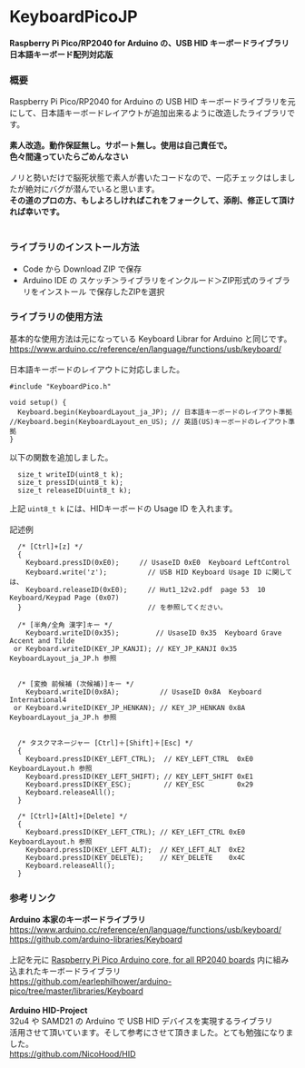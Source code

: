 # KeyboardPicoJP

**Raspberry Pi Pico/RP2040 for Arduino の、USB HID キーボードライブラリ** </br>
**日本語キーボード配列対応版** </br>
### 概要
Raspberry Pi Pico/RP2040 for Arduino の USB HID キーボードライブラリを元にして、日本語キーボードレイアウトが追加出来るように改造したライブラリです。  
</br>
**素人改造。動作保証無し。サポート無し。使用は自己責任で。** </br>
**色々間違っていたらごめんなさい** </br>
</br>ノリと勢いだけで脳死状態で素人が書いたコードなので、一応チェックはしましたが絶対にバグが潜んでいると思います。  
**その道のプロの方、もしよろしければこれをフォークして、添削、修正して頂ければ幸いです。**  
</br>
### ライブラリのインストール方法
* Code から Download ZIP で保存
* Arduino IDE の スケッチ＞ライブラリをインクルード＞ZIP形式のライブラリをインストール で保存したZIPを選択  

### ライブラリの使用方法
基本的な使用方法は元になっている Keyboard Librar for Arduino と同じです。</br>
https://www.arduino.cc/reference/en/language/functions/usb/keyboard/ <br>
</br>
日本語キーボードのレイアウトに対応しました。
```
#include "KeyboardPico.h"

void setup() {
  Keyboard.begin(KeyboardLayout_ja_JP); // 日本語キーボードのレイアウト準拠
//Keyboard.begin(KeyboardLayout_en_US); // 英語(US)キーボードのレイアウト準拠
}
```
以下の関数を追加しました。
```
  size_t writeID(uint8_t k);
  size_t pressID(uint8_t k);
  size_t releaseID(uint8_t k);
```
上記 `uint8_t k` には、HIDキーボードの Usage ID を入れます。</br>
</br>
記述例

```
  /* [Ctrl]+[z] */
  {
    Keyboard.pressID(0xE0);     // UsaseID 0xE0  Keyboard LeftControl
    Keyboard.write('z');          // USB HID Keyboard Usage ID に関しては、
    Keyboard.releaseID(0xE0);     // Hut1_12v2.pdf  page 53  10 Keyboard/Keypad Page (0x07)
  }                               // を参照してください。

  /* [半角/全角 漢字]キー */
    Keyboard.writeID(0x35);         // UsaseID 0x35  Keyboard Grave Accent and Tilde
 or Keyboard.writeID(KEY_JP_KANJI); // KEY_JP_KANJI 0x35  KeyboardLayout_ja_JP.h 参照


  /* [変換 前候補 (次候補)]キー */
    Keyboard.writeID(0x8A);          // UsaseID 0x8A  Keyboard International4
 or Keyboard.writeID(KEY_JP_HENKAN); // KEY_JP_HENKAN 0x8A  KeyboardLayout_ja_JP.h 参照


  /* タスクマネージャー [Ctrl]＋[Shift]＋[Esc] */
  {
    Keyboard.pressID(KEY_LEFT_CTRL);  // KEY_LEFT_CTRL  0xE0  KeyboardLayout.h 参照
    Keyboard.pressID(KEY_LEFT_SHIFT); // KEY_LEFT_SHIFT 0xE1
    Keyboard.pressID(KEY_ESC);        // KEY_ESC        0x29
    Keyboard.releaseAll();
  }

  /* [Ctrl]+[Alt]+[Delete] */
  {
    Keyboard.pressID(KEY_LEFT_CTRL); // KEY_LEFT_CTRL 0xE0  KeyboardLayout.h 参照
    Keyboard.pressID(KEY_LEFT_ALT);  // KEY_LEFT_ALT  0xE2
    Keyboard.pressID(KEY_DELETE);    // KEY_DELETE    0x4C
    Keyboard.releaseAll();
  }
```

### 参考リンク
**Arduino 本家のキーボードライブラリ**  
https://www.arduino.cc/reference/en/language/functions/usb/keyboard/  
https://github.com/arduino-libraries/Keyboard  
</br>上記を元に [Raspberry Pi Pico Arduino core, for all RP2040 boards](https://github.com/earlephilhower/arduino-pico) 内に組み込まれたキーボードライブラリ  
https://github.com/earlephilhower/arduino-pico/tree/master/libraries/Keyboard  
</br>
**Arduino HID-Project**  
32u4 や SAMD21 の Arduino で USB HID デバイスを実現するライブラリ  
活用させて頂いています。そして参考にさせて頂きました。とても勉強になりました。  
https://github.com/NicoHood/HID
